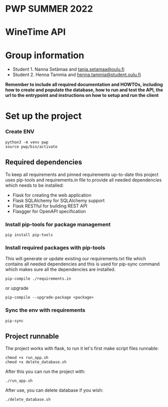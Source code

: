 # PWP SUMMER 2022
# WineTime API
# Group information
* Student 1. Nanna Setämaa and tanja.setamaa@oulu.fi
* Student 2. Henna Tammia and henna.tammia@student.oulu.fi

__Remember to include all required documentation and HOWTOs, including how to create and populate the database, how to run and test the API, the url to the entrypoint and instructions on how to setup and run the client__

# Set up the project

### Create ENV

```shell
python3 -m venv pwp
source pwp/bin/activate
```

## Required dependencies

To keep all requirements and pinned requirements up-to-date
this project uses pip-tools and requirements.in file to provide 
all needed dependencies which needs to be installed:

- Flask for creating the web application
- Flask SQLAlchemy for SQLAlchemy support
- Flask RESTful for building REST API
- Flasgger for OpenAPI specification

### Install pip-tools for package management

```shell
pip install pip-tools
```

### Install required packages with pip-tools

This will generate or update existing our requirements.txt file which
contains all needed dependencies and this is used for
pip-sync command which makes sure all the dependencies are installed.

```shell
pip-compile ./requirements.in
```

or upgrade
```shell
pip-compile --upgrade-package <package>
```

### Sync the env with requirements

```shell
pip-sync
```

## Project runnable

The project works with flask, to run it let's first make script files runnable:

```shell
chmod +x run_app.sh
chmod +x delete_database.sh
```

After this you can run the project with:

```shell
./run_app.sh
```

After use, you can delete database if you wish:

```shell
./delete_database.sh
```
